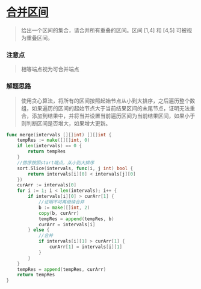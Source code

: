 # [合并区间](https://leetcode-cn.com/problems/merge-intervals)
> 给出一个区间的集合，请合并所有重叠的区间。区间 [1,4] 和 [4,5] 可被视为重叠区间。

### 注意点
> 相等端点视为可合并端点

### 解题思路
> 使用贪心算法，将所有的区间按照起始节点从小到大排序，之后遍历整个数组，如果遍历的区间的起始节点大于当前结果区间的末尾节点，证明无法重合，添加到结果中，并将当并设置当前遍历区间为当前结果区间，如果小于则判断区间是否增大，如果增大更新。

```go
func merge(intervals [][]int) [][]int {
	tempRes := make([][]int, 0)
	if len(intervals) == 0 {
		return tempRes
	}
	//排序按照start端点，从小到大排序
	sort.Slice(intervals, func(i, j int) bool {
		return intervals[i][0] < intervals[j][0]
	})
	curArr := intervals[0]
	for i := 1; i < len(intervals); i++ {
		if intervals[i][0] > curArr[1] {
			//证明不可再继续合并
			b := make([]int, 2)
			copy(b, curArr)
			tempRes = append(tempRes, b)
			curArr = intervals[i]
		} else {
			//合并
			if intervals[i][1] > curArr[1] {
				curArr[1] = intervals[i][1]
			}
		}
	}
	tempRes = append(tempRes, curArr)
	return tempRes
}
```
